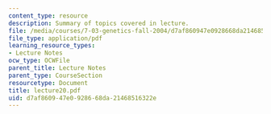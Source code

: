 ```yaml
---
content_type: resource
description: Summary of topics covered in lecture.
file: /media/courses/7-03-genetics-fall-2004/d7af860947e0928668da21468516322e_lecture20.pdf
file_type: application/pdf
learning_resource_types:
- Lecture Notes
ocw_type: OCWFile
parent_title: Lecture Notes
parent_type: CourseSection
resourcetype: Document
title: lecture20.pdf
uid: d7af8609-47e0-9286-68da-21468516322e
---
```

